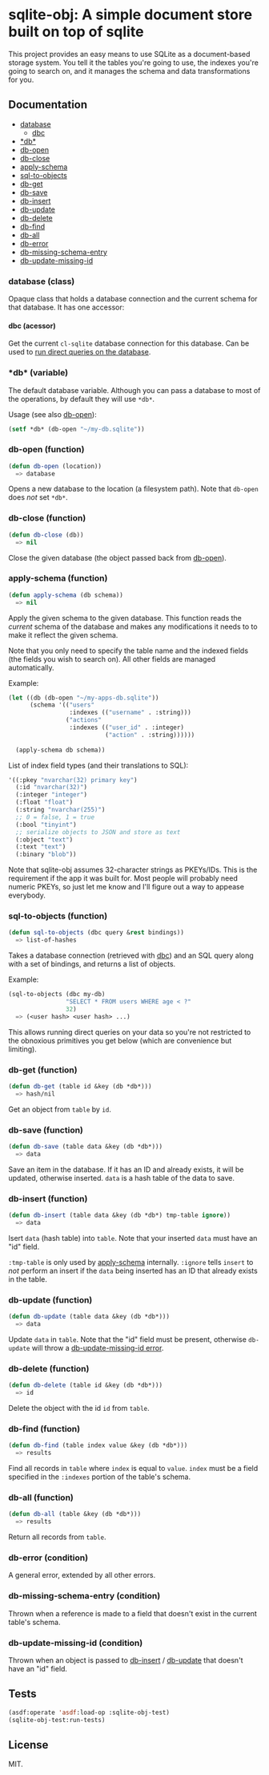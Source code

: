 sqlite-obj: A simple document store built on top of sqlite
==========================================================

This project provides an easy means to use SQLite as a document-based storage
system. You tell it the tables you're going to use, the indexes you're going
to search on, and it manages the schema and data transformations for you.

## Documentation

- [database](#database-class)
  - [dbc](#dbc-accessor)
- [\*db\*](#db-variable)
- [db-open](#db-open-function)
- [db-close](#db-close-function)
- [apply-schema](#apply-schema-function)
- [sql-to-objects](#sql-to-objects-function)
- [db-get](#db-get-function)
- [db-save](#db-save-function)
- [db-insert](#db-insert-function)
- [db-update](#db-update-function)
- [db-delete](#db-delete-function)
- [db-find](#db-find-function)
- [db-all](#db-all-function)
- [db-error](#db-error-condition)
- [db-missing-schema-entry](#db-missing-schema-entry-condition)
- [db-update-missing-id](#db-update-missing-id-condition)

### database (class)
Opaque class that holds a database connection and the current schema for that
database. It has one accessor:

#### dbc (acessor)
Get the current `cl-sqlite` database connection for this database. Can be used
to [run direct queries on the database](#sql-to-objects-function).

### \*db\* (variable)
The default database variable. Although you can pass a database to most of the
operations, by default they will use `*db*`.

Usage (see also [db-open](#db-open-function)):

```lisp
(setf *db* (db-open "~/my-db.sqlite"))
```

### db-open (function)
```lisp
(defun db-open (location))
  => database
```
Opens a new database to the location (a filesystem path). Note that `db-open`
does *not* set `*db*`.

### db-close (function)
```lisp
(defun db-close (db))
  => nil
```
Close the given database (the object passed back from [db-open](#db-open-function)).

### apply-schema (function)
```lisp
(defun apply-schema (db schema))
  => nil
```
Apply the given schema to the given database. This function reads the *current*
schema of the database and makes any modifications it needs to to make it
reflect the given schema.

Note that you only need to specify the table name and the indexed fields (the
fields you wish to search on). All other fields are managed automatically.

Example:
```lisp
(let ((db (db-open "~/my-apps-db.sqlite"))
      (schema '(("users"
                 :indexes (("username" . :string)))
                ("actions"
                 :indexes (("user_id" . :integer)
                           ("action" . :string))))))
                 
  (apply-schema db schema))
```

List of index field types (and their translations to SQL):
```lisp
'((:pkey "nvarchar(32) primary key")
  (:id "nvarchar(32)")
  (:integer "integer")
  (:float "float")
  (:string "nvarchar(255)")
  ;; 0 = false, 1 = true
  (:bool "tinyint")
  ;; serialize objects to JSON and store as text
  (:object "text")
  (:text "text")
  (:binary "blob"))
```

Note that sqlite-obj assumes 32-character strings as PKEYs/IDs. This is the
requirement if the app it was built for. Most people will probably need numeric
PKEYs, so just let me know and I'll figure out a way to appease everybody.

### sql-to-objects (function)
```lisp
(defun sql-to-objects (dbc query &rest bindings))
  => list-of-hashes
```
Takes a database connection (retrieved with [dbc](#dbc-accessor)) and an SQL
query along with a set of bindings, and returns a list of objects.

Example:
```lisp
(sql-to-objects (dbc my-db)
                "SELECT * FROM users WHERE age < ?"
                32)
  => (<user hash> <user hash> ...)
```

This allows running direct queries on your data so you're not restricted to the
obnoxious primitives you get below (which are convenience but limiting).


### db-get (function)
```lisp
(defun db-get (table id &key (db *db*)))
  => hash/nil
```
Get an object from `table` by `id`.

### db-save (function)
```lisp
(defun db-save (table data &key (db *db*)))
  => data
```
Save an item in the database. If it has an ID and already exists, it will be
updated, otherwise inserted. `data` is a hash table of the data to save.

### db-insert (function)
```lisp
(defun db-insert (table data &key (db *db*) tmp-table ignore))
  => data
```
Isert `data` (hash table) into `table`. Note that your inserted `data` must have
an "id" field.

`:tmp-table` is only used by [apply-schema](#apply-schema-function) internally.
`:ignore` tells `insert` to *not* perform an insert if the `data` being inserted
has an ID that already exists in the table.

### db-update (function)
```lisp
(defun db-update (table data &key (db *db*)))
  => data
```
Update `data` in `table`. Note that the "id" field must be present, otherwise
`db-update` will throw a [db-update-missing-id error](#db-update-missing-id-condition).

### db-delete (function)
```lisp
(defun db-delete (table id &key (db *db*)))
  => id
```
Delete the object with the id `id` from `table`.

### db-find (function)
```lisp
(defun db-find (table index value &key (db *db*)))
  => results
```
Find all records in `table` where `index` is equal to `value`. `index` must be a
field specified in the `:indexes` portion of the table's schema.

### db-all (function)
```lisp
(defun db-all (table &key (db *db*)))
  => results
```
Return all records from `table`.

### db-error (condition)
A general error, extended by all other errors.

### db-missing-schema-entry (condition)
Thrown when a reference is made to a field that doesn't exist in the current
table's schema.

### db-update-missing-id (condition)
Thrown when an object is passed to [db-insert](#db-insert-function) /
[db-update](#db-update-function) that doesn't have an "id" field.

## Tests

```lisp
(asdf:operate 'asdf:load-op :sqlite-obj-test)
(sqlite-obj-test:run-tests)
```

## License

MIT.

